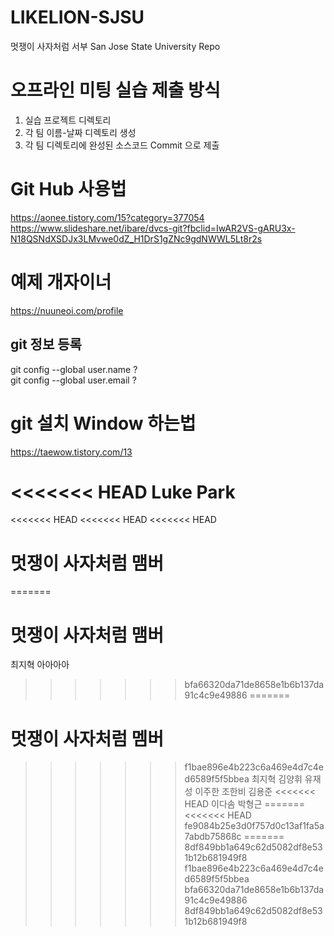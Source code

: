 # LIKELION-SJSU
멋쟁이 사자처럼 서부 San Jose State University Repo

# 오프라인 미팅 실습 제출 방식
1. 실습 프로젝트 디렉토리
2. 각 팀 이름-날짜 디렉토리 생성
3. 각 팀 디렉토리에 완성된 소스코드 Commit 으로 제출

# Git Hub 사용법
https://aonee.tistory.com/15?category=377054
https://www.slideshare.net/ibare/dvcs-git?fbclid=IwAR2VS-gARU3x-N18QSNdXSDJx3LMvwe0dZ_H1DrS1gZNc9gdNWWL5Lt8r2s

# 예제 개자이너
https://nuuneoi.com/profile

## git 정보 등록
git config --global user.name ?  
git config --global user.email ?

# git 설치 Window 하는법
https://taewow.tistory.com/13

<<<<<<< HEAD
Luke Park
=======
<<<<<<< HEAD
<<<<<<< HEAD
<<<<<<< HEAD

# 멋쟁이 사자처럼 맴버
=======
# 멋쟁이 사자처럼 맴버
최지혁 
아아아아 
>>>>>>> bfa66320da71de8658e1b6b137da91c4c9e49886
=======
# 멋쟁이 사자처럼 멤버
>>>>>>> f1bae896e4b223c6a469e4d7c4ed6589f5f5bbea
최지혁 
김양휘
유재성
이주한
조한비
김용준
<<<<<<< HEAD
이다솜
박형근
=======
<<<<<<< HEAD
>>>>>>> fe9084b25e3d0f757d0c13af1fa5a7abdb75868c
=======
>>>>>>> 8df849bb1a649c62d5082df8e531b12b681949f8
>>>>>>> f1bae896e4b223c6a469e4d7c4ed6589f5f5bbea
>>>>>>> bfa66320da71de8658e1b6b137da91c4c9e49886
>>>>>>> 8df849bb1a649c62d5082df8e531b12b681949f8
